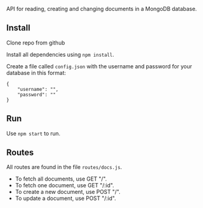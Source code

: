 API for reading, creating and changing documents in a MongoDB database.

## Install

Clone repo from github

Install all dependencies using `npm install`.

Create a file called `config.json` with the username and password for your database in this format:

```
{
    "username": "",
    "password": ""
}
```

## Run

Use `npm start` to run.

## Routes

All routes are found in the file `routes/docs.js`.

* To fetch all documents, use GET "/".
* To fetch one document, use GET "/:id".
* To create a new document, use POST "/".
* To update a document, use POST "/:id".